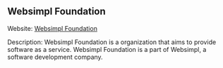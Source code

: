 ## Websimpl Foundation

Website: [Websimpl Foundation](https://websimpl.in/auth)

Description: Websimpl Foundation is a organization that aims to provide software as a service. Websimpl Foundation is a part of Websimpl, a software development company.
